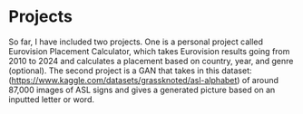 # Projects

So far, I have included two projects. One is a personal project called Eurovision Placement Calculator, which takes Eurovision results going from 2010 to 2024 and calculates a placement based on country, year, and genre (optional). The second project is a GAN that takes in this dataset: (https://www.kaggle.com/datasets/grassknoted/asl-alphabet) of around 87,000 images of ASL signs and gives a generated picture based on an inputted letter or word.
